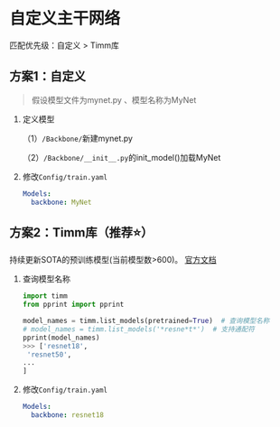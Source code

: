 # 自定义主干网络

匹配优先级：自定义 > Timm库

## 方案1：自定义

>  假设模型文件为mynet.py 、模型名称为MyNet

1. 定义模型

   （1）`/Backbone/`新建mynet.py

   （2）`/Backbone/__init__.py`的init_model()加载MyNet

2. 修改`Config/train.yaml`

   ```yaml
   Models: 
     backbone: MyNet
   ```

   

## 方案2：Timm库（推荐⭐️）

持续更新SOTA的预训练模型(当前模型数>600)。
[官方文档](https://rwightman.github.io/pytorch-image-models/)
 

1. 查询模型名称 

   ```python
   import timm
   from pprint import pprint

   model_names = timm.list_models(pretrained=True)  # 查询模型名称
   # model_names = timm.list_models('*resne*t*')  # 支持通配符
   pprint(model_names)
   >>> ['resnet18',
    'resnet50',
   ...
   ]
   ```

2. 修改`Config/train.yaml`

   ```yaml
   Models: 
     backbone: resnet18 
   ```


